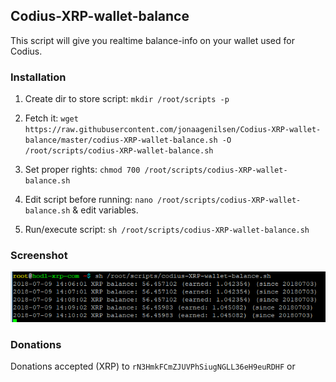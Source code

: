 ## Codius-XRP-wallet-balance
This script will give you realtime balance-info on your wallet used for Codius.

### Installation
1. Create dir to store script: `mkdir /root/scripts -p`

2. Fetch it: `wget https://raw.githubusercontent.com/jonaagenilsen/Codius-XRP-wallet-balance/master/codius-XRP-wallet-balance.sh -O /root/scripts/codius-XRP-wallet-balance.sh`

3. Set proper rights: `chmod 700 /root/scripts/codius-XRP-wallet-balance.sh`

4. Edit script before running: `nano /root/scripts/codius-XRP-wallet-balance.sh` & edit variables.

5. Run/execute script: `sh /root/scripts/codius-XRP-wallet-balance.sh`

### Screenshot
![screen](https://github.com/jonaagenilsen/Codius-XRP-wallet-balance/blob/master/codius-XRP-wallet-balance.png)

### Donations
Donations accepted (XRP) to `rN3HmkFCmZJUVPhSiugNGLL36eH9euRDHF` or <a amount="1" size="275" to="jonaagenilsen" network="twitter" href="https://www.xrptipbot.com" target="_blank"></a>
<script async src="https://www.xrptipbot.com/static/donate/tipper.js" charset="utf-8"></script>


